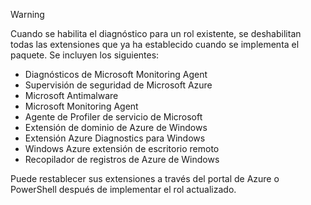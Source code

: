 > [!WARNING]
> Cuando se habilita el diagnóstico para un rol existente, se deshabilitan todas las extensiones que ya ha establecido cuando se implementa el paquete. Se incluyen los siguientes:
>
> * Diagnósticos de Microsoft Monitoring Agent
> * Supervisión de seguridad de Microsoft Azure
> * Microsoft Antimalware                 
> * Microsoft Monitoring Agent
> * Agente de Profiler de servicio de Microsoft      
> * Extensión de dominio de Azure de Windows        
> * Extensión Azure Diagnostics para Windows   
> * Windows Azure extensión de escritorio remoto
> * Recopilador de registros de Azure de Windows
>
> Puede restablecer sus extensiones a través del portal de Azure o PowerShell después de implementar el rol actualizado.
>
